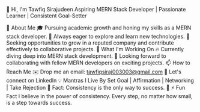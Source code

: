 👋 Hi, I'm Tawfiq Sirajudeen
Aspiring MERN Stack Developer | Passionate Learner | Consistent Goal-Setter

🌟 About Me
🎓 Pursuing academic growth and honing my skills as a MERN stack developer.
🚀 Always eager to explore and learn new technologies.
💼 Seeking opportunities to grow in a reputed company and contribute effectively to collaborative projects.
🌱 What I'm Working On
🔥 Currently diving deep into MERN stack development.
💬 Looking forward to collaborating with fellow MERN developers on exciting projects.
📫 How to Reach Me
✉️ Drop me an email: tawfiqsiraj003003@gmail.com
💬 Let's connect on LinkedIn 
💡 Mantras I Live By
Set Goal | Affirmation | Networking | Take Rejection 💪
Fact: Consistency is the only way to success. 🌟
⚡ Fun Fact
I believe in the power of consistency. Every step, no matter how small, is a step towards success.
